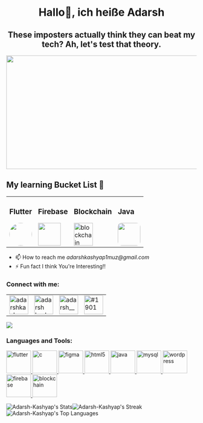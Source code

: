 <h1 align="center" >Hallo👋, ich heiße Adarsh</h1>
<h2 align="center">These imposters actually think they can beat my tech? Ah, let's test that theory.</h2>
<img src = "https://media.tenor.com/UG1Zp_mridwAAAAC/killjoy-killjoy-valorant.gif" style="width:1000px; height:300px;" >
<span>
    <table>
  <tr>
    <h2> My learning Bucket List 🧺 </h2>
      <tr>
    <td><h3>Flutter </h3><img src="https://img.icons8.com/color/144/null/flutter.png" style="width:60px; height:60px; border-radius: 50%"  >   
</td>
<td>
    <h3>Firebase </h3>  <img src="https://img.icons8.com/color/144/null/firebase.png" style="width:60px; height:60px">
</td>
<td>
  <h3>Blockchain</h3> <img src="https://img.icons8.com/color/144/null/blockchain.png" alt="blockchain" width="50" height="60" />
</td>
<td>
  <h3>Java</h3> <img src="https://img.icons8.com/color/144/null/java-coffee-cup-logo--v1.png" style="width:60px; height:60px; border-radius:10px"> 
</td>
  </tr>
  </tr>
    </table>
<ul >
<li>📫 How to reach me <em>adarshkashyap1muz@gmail.com </em></li>
<li>⚡ Fun fact I think You're Interesting!!</li>
</ul>
</span>




<!-- Socials--------------------->
<table>
    <tr><h3 align="left">Connect with me:</h3></tr>
    <td><a href="https://twitter.com/iamadarsh_aadi" target="blank"><img align="center"
            src="https://img.icons8.com/fluency/144/null/twitter.png"
            alt="adarshkashyap25" height="50" width="50" /></a></td>
    <td>  <a href="https://www.linkedin.com/in/adarsh-kashyap-a25609194/" target="blank"><img align="center"
            src="https://img.icons8.com/fluency/144/null/linkedin.png"
            alt="adarsh kashyap" height="50" width="50" /></a></td>
    <td> <a href="https://leetcode.com/Adarsh9136/" target="blank"><img align="center"
            src="https://img.icons8.com/external-tal-revivo-shadow-tal-revivo/144/null/external-level-up-your-coding-skills-and-quickly-land-a-job-logo-shadow-tal-revivo.png"
            alt="adarsh__" height="50" width="50" /></a></td>
    <td>  <a href="https://discord.gg/#5374" target="blank"><img align="center"
            src="https://img.icons8.com/color/144/null/discord--v2.png"
            alt="#1901" height="50" width="50" /></a></td>

</table>

<p align="left" >
   
    
  
   
   
  
</p>

<!-----TECH STACK---------------->
<img src ="../valorant-killjoy-min.gif">
    <h3 align="left">Languages and Tools:</h3>
     <a href="https://flutter.dev/" target="_blank" rel="noreferrer" > <img 
            src="https://img.icons8.com/color/144/null/flutter.png"
            alt="flutter" width="65" height="60" /> </a>
     <a href="https://www.cprogramming.com/" target="_blank"
        rel="noreferrer"> <img src="https://img.icons8.com/color/144/null/c-programming.png"
            alt="c" width="65" height="60" /> </a>
     <a href="https://www.figma.com/" target="_blank"
        rel="noreferrer"> <img src="https://img.icons8.com/color/144/null/figma--v1.png" alt="figma" width="65"
            height="60" /> </a>
     <a href="https://www.w3.org/html/" target="_blank" rel="noreferrer"> <img
            src="https://img.icons8.com/color/144/null/html-5--v1.png"
            alt="html5" width="65" height="60" /> </a>
     <a href="https://www.java.com" target="_blank" rel="noreferrer">
        <img src="https://img.icons8.com/color/144/null/java-coffee-cup-logo--v1.png" alt="java"
            width="65" height="60" /> </a>
      <a href="https://www.mysql.com/" target="_blank"
        rel="noreferrer"> <img
            src="https://img.icons8.com/color/144/null/my-sql.png"
            alt="mysql" width="65" height="60" /> </a>
      <a href="https://wordpress.com/" target="_blank" rel="noreferrer">
        <img src="https://img.icons8.com/color/144/null/wordpress.png" alt="wordpress"
            width="65" height="60" /> </a>
      <a href="https://firebase.google.com/" target="_blank"
        rel="noreferrer"> <img
            src="https://img.icons8.com/color/144/null/firebase.png"
            alt="firebase" width="65" height="60" /> </a>
      <a href="https://www.blockchain.com/" target="_blank"
        rel="noreferrer"> <img
            src="https://img.icons8.com/color/144/null/blockchain.png"
            alt="blockchain" width="65" height="60" /> </a>    

            

<p align="left">
   
   
    
  
    
       
  
       
     
      
     
       
      
</p>
        
![Adarsh-Kashyap's Stats](https://github-readme-stats.vercel.app/api?username=Adarsh9136&theme=radical&show_icons=true&hide_border=true&count_private=false)![Adarsh-Kashyap's Streak](https://github-readme-streak-stats.herokuapp.com/?user=Adarsh9136&theme=radical&hide_border=true)![Adarsh-Kashyap's Top Languages](https://github-readme-stats.vercel.app/api/top-langs/?username=Adarsh9136&theme=radical&show_icons=true&hide_border=true&layout=compact)
